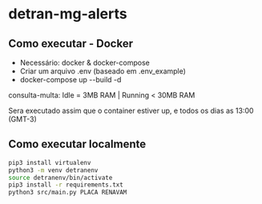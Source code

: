 # detran-mg-alerts

## Como executar - Docker
- Necessário: docker & docker-compose
- Criar um arquivo .env (baseado em .env_example)
- docker-compose up --build -d

consulta-multa: Idle = 3MB RAM | Running < 30MB RAM

Sera executado assim que o container estiver up, e todos os dias as 13:00 (GMT-3)

## Como executar localmente
```bash
pip3 install virtualenv
python3 -m venv detranenv
source detranenv/bin/activate
pip3 install -r requirements.txt
python3 src/main.py PLACA RENAVAM
```
